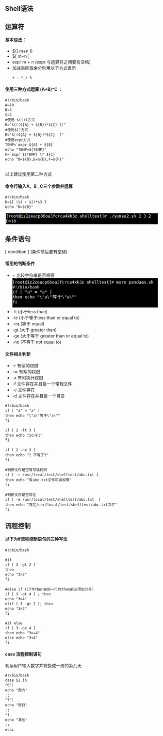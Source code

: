 ## Shell语法
## 运算符
#### 基本语法：
- $(( m+n ))
- $[ m+n ]
- expr m + n (expr 与运算符之间要有空格)
- 加减乘除取余分别用以下方式表示
  ```
  + - * / %
  ```

#### 使用三种方式运算 (A+B)*C ：
  ```
  #!/bin/bash
  A=10
  B=3
  C=2
  #使用 $(())方式
  D="$(((${A} + ${B})*${C} ))"
  #使用$[]方式
  E="$[(${A} + ${B})*${C}  ]"
  #使用expr方式
  TEMP=`expr ${A} + ${B}`
  echo "TEMP=${TEMP}"
  F=`expr ${TEMP} \* ${C}`
  echo "D=${D},E=${E},F=${F}"
  ```
  <br>以上建议使用第二种方式<br>
#### 命令行输入A，B , C三个参数并运算
```
#!/bin/bash
D=$[ ($1 + $2)*$3 ]
echo "D=${D}"
```
![](pic/20191013165716.png)


## 条件语句
[ condition ] (条件前后要有空格)
#### 常用的判断条件
- = 比较字符串是否相等 
  <br> ![](pic/20191013214654.png)<br>
- -lt  (小于less than)  
- -le  (小于等于less than or equal to)
- -eq  (等于 equal)
- -gt  (大于 greater than)
- -ge  (大于等于 greater than or equal to)
- -ne  (不等于 not equal to)
#### 文件相关判断
- -r 有读的权限
- -w 有写的权限
- -x 有可执行权限
- -f 文件存在并且是一个常规文件
- -e 文件存在
- -d 文件存在并且是一个目录
```
#!/bin/bash
if [ "a" = "a" ]
then echo "\"a\"等于\"a\""
fi

if [ 2 -lt 3 ]
then echo "2小于3"
fi

if [ 2 -ne 3 ]
then echo "2 不等于3"
fi

#判断文件是否有可读权限
if [ -r /usr/local/test/shelltest/abc.txt ]
then echo "有abc.txt文件可读权限"
fi

#判断文件是否存在
if [ -e /usr/local/test/shelltest/abc.txt  ]
then echo "存在/usr/local/test/shelltest/abc.txt文件"
fi
```

## 流程控制
#### 以下为if流程控制语句的三种写法
```
#!/bin/bash

#if
if [ 3 -gt 2 ]
then
echo "3>2"
fi

#else if (if与then在同一行时then前必须加分号)
if [ 3 -gt 4 ] ; then
echo "3>4"
elif [ 3 -gt 2 ]; then
echo "3>2"
fi

#if else
if [ 3 -ge 4 ]
then echo "3>=4"
else echo "3<4"
fi
```
#### case 流程控制语句
判读用户输入数字并转换成一周的第几天<br>
```
#!/bin/bash
case $1 in
"6")
echo "周六"
;;
"7")
echo "周日"
;;
*)
echo "其他"
;;
esac
```